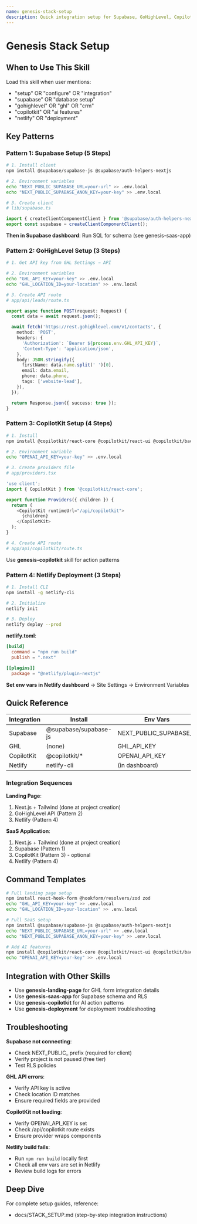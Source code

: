 ```yaml
---
name: genesis-stack-setup
description: Quick integration setup for Supabase, GoHighLevel, CopilotKit, and Netlify
---
```


# Genesis Stack Setup

## When to Use This Skill

Load this skill when user mentions:
- "setup" OR "configure" OR "integration"
- "supabase" OR "database setup"
- "gohighlevel" OR "ghl" OR "crm"
- "copilotkit" OR "ai features"
- "netlify" OR "deployment"

## Key Patterns

### Pattern 1: Supabase Setup (5 Steps)

```bash
# 1. Install client
npm install @supabase/supabase-js @supabase/auth-helpers-nextjs

# 2. Environment variables
echo "NEXT_PUBLIC_SUPABASE_URL=your-url" >> .env.local
echo "NEXT_PUBLIC_SUPABASE_ANON_KEY=your-key" >> .env.local

# 3. Create client
# lib/supabase.ts
```

```typescript
import { createClientComponentClient } from '@supabase/auth-helpers-nextjs';
export const supabase = createClientComponentClient();
```

**Then in Supabase dashboard**: Run SQL for schema (see genesis-saas-app)

### Pattern 2: GoHighLevel Setup (3 Steps)

```bash
# 1. Get API key from GHL Settings → API

# 2. Environment variables
echo "GHL_API_KEY=your-key" >> .env.local
echo "GHL_LOCATION_ID=your-location" >> .env.local

# 3. Create API route
# app/api/leads/route.ts
```

```typescript
export async function POST(request: Request) {
  const data = await request.json();

  await fetch('https://rest.gohighlevel.com/v1/contacts', {
    method: 'POST',
    headers: {
      'Authorization': `Bearer ${process.env.GHL_API_KEY}`,
      'Content-Type': 'application/json',
    },
    body: JSON.stringify({
      firstName: data.name.split(' ')[0],
      email: data.email,
      phone: data.phone,
      tags: ['website-lead'],
    }),
  });

  return Response.json({ success: true });
}
```

### Pattern 3: CopilotKit Setup (4 Steps)

```bash
# 1. Install
npm install @copilotkit/react-core @copilotkit/react-ui @copilotkit/backend openai

# 2. Environment variable
echo "OPENAI_API_KEY=your-key" >> .env.local

# 3. Create providers file
# app/providers.tsx
```

```typescript
'use client';
import { CopilotKit } from '@copilotkit/react-core';

export function Providers({ children }) {
  return (
    <CopilotKit runtimeUrl="/api/copilotkit">
      {children}
    </CopilotKit>
  );
}
```

```bash
# 4. Create API route
# app/api/copilotkit/route.ts
```

Use **genesis-copilotkit** skill for action patterns

### Pattern 4: Netlify Deployment (3 Steps)

```bash
# 1. Install CLI
npm install -g netlify-cli

# 2. Initialize
netlify init

# 3. Deploy
netlify deploy --prod
```

**netlify.toml**:
```toml
[build]
  command = "npm run build"
  publish = ".next"

[[plugins]]
  package = "@netlify/plugin-nextjs"
```

**Set env vars in Netlify dashboard** → Site Settings → Environment Variables

## Quick Reference

| Integration | Install | Env Vars | File |
|-------------|---------|----------|------|
| Supabase | @supabase/supabase-js | NEXT_PUBLIC_SUPABASE_* | lib/supabase.ts |
| GHL | (none) | GHL_API_KEY | app/api/leads/ |
| CopilotKit | @copilotkit/* | OPENAI_API_KEY | app/providers.tsx |
| Netlify | netlify-cli | (in dashboard) | netlify.toml |

### Integration Sequences

**Landing Page**:
1. Next.js + Tailwind (done at project creation)
2. GoHighLevel API (Pattern 2)
3. Netlify (Pattern 4)

**SaaS Application**:
1. Next.js + Tailwind (done at project creation)
2. Supabase (Pattern 1)
3. CopilotKit (Pattern 3) - optional
4. Netlify (Pattern 4)

## Command Templates

```bash
# Full landing page setup
npm install react-hook-form @hookform/resolvers/zod zod
echo "GHL_API_KEY=your-key" >> .env.local
echo "GHL_LOCATION_ID=your-location" >> .env.local

# Full SaaS setup
npm install @supabase/supabase-js @supabase/auth-helpers-nextjs
echo "NEXT_PUBLIC_SUPABASE_URL=your-url" >> .env.local
echo "NEXT_PUBLIC_SUPABASE_ANON_KEY=your-key" >> .env.local

# Add AI features
npm install @copilotkit/react-core @copilotkit/react-ui @copilotkit/backend openai
echo "OPENAI_API_KEY=your-key" >> .env.local
```

## Integration with Other Skills

- Use **genesis-landing-page** for GHL form integration details
- Use **genesis-saas-app** for Supabase schema and RLS
- Use **genesis-copilotkit** for AI action patterns
- Use **genesis-deployment** for deployment troubleshooting

## Troubleshooting

**Supabase not connecting**:
- Check NEXT_PUBLIC_ prefix (required for client)
- Verify project is not paused (free tier)
- Test RLS policies

**GHL API errors**:
- Verify API key is active
- Check location ID matches
- Ensure required fields are provided

**CopilotKit not loading**:
- Verify OPENAI_API_KEY is set
- Check /api/copilotkit route exists
- Ensure provider wraps components

**Netlify build fails**:
- Run `npm run build` locally first
- Check all env vars are set in Netlify
- Review build logs for errors

## Deep Dive

For complete setup guides, reference:
- docs/STACK_SETUP.md (step-by-step integration instructions)
